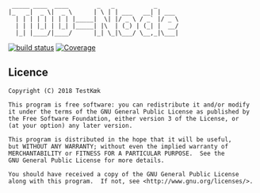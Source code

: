 ```
 _____ ____  ____        _   _           _
|_   _|  _ \|  _ \      | \ | | ___   __| | ___
  | | | | | | | | |_____|  \| |/ _ \ / _` |/ _ \
  | | | |_| | |_| |_____| |\  | (_) | (_| |  __/
  |_| |____/|____/      |_| \_|\___/ \__,_|\___|
```
[![build status](https://api.travis-ci.org/NokiDev/TDD-Node.svg?branch=master)](https://travis-ci.org/NokiDev/TDD-Node)
[![Coverage](https://sonarcloud.io/api/project_badges/measure?project=NokiDev_TDD-Node&metric=coverage)](https://sonarcloud.io/dashboard?id=NokiDev_TDD-Node)

## Licence

```text
Copyright (C) 2018 TestKœk

This program is free software: you can redistribute it and/or modify
it under the terms of the GNU General Public License as published by
the Free Software Foundation, either version 3 of the License, or
(at your option) any later version.

This program is distributed in the hope that it will be useful,
but WITHOUT ANY WARRANTY; without even the implied warranty of
MERCHANTABILITY or FITNESS FOR A PARTICULAR PURPOSE.  See the
GNU General Public License for more details.

You should have received a copy of the GNU General Public License
along with this program.  If not, see <http://www.gnu.org/licenses/>.
```
